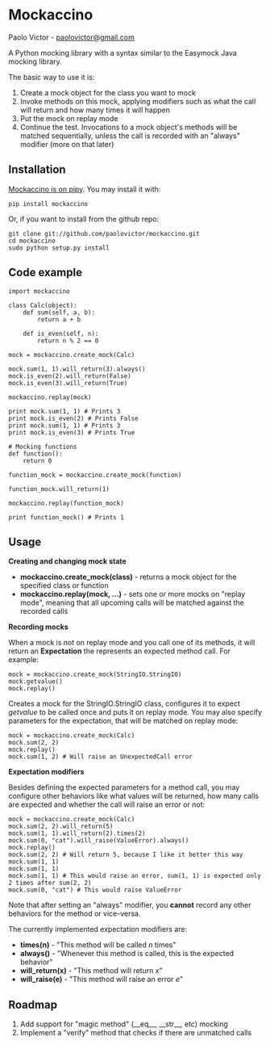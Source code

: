 # Mockaccino 

Paolo Victor - paolovictor@gmail.com

A Python mocking library with a syntax similar to the Easymock Java mocking library.

The basic way to use it is:

1. Create a mock object for the class you want to mock
2. Invoke methods on this mock, applying modifiers such as what the call will return and how many times it will happen
3. Put the mock on replay mode
4. Continue the test. Invocations to a mock object's methods will be matched sequentially, unless the call is recorded with an "always" modifier (more on that later)

## Installation

[Mockaccino is on pipy](http://pypi.python.org/pypi/mockaccino). You may install it with:

    pip install mockaccino

Or, if you want to install from the github repo:

    git clone git://github.com/paolovictor/mockaccino.git
    cd mockaccino
    sudo python setup.py install

## Code example

    import mockaccino

    class Calc(object):
        def sum(self, a, b):
            return a + b

        def is_even(self, n):
            return n % 2 == 0

    mock = mockaccino.create_mock(Calc)

    mock.sum(1, 1).will_return(3).always()
    mock.is_even(2).will_return(False)
    mock.is_even(3).will_return(True)

    mockaccino.replay(mock)

    print mock.sum(1, 1) # Prints 3
    print mock.is_even(2) # Prints False
    print mock.sum(1, 1) # Prints 3
    print mock.is_even(3) # Prints True

    # Mocking functions
    def function():
        return 0
    
    function_mock = mockaccino.create_mock(function)
    
    function_mock.will_return(1)

    mockaccino.replay(function_mock)

    print function_mock() # Prints 1

## Usage

__Creating and changing mock state__

* __mockaccino.create_mock(class)__ - returns a mock object for the specified class or function
* __mockaccino.replay(mock, ...)__ - sets one or more mocks on "replay mode", meaning that all upcoming calls will be matched against the recorded calls

__Recording mocks__

When a mock is not on replay mode and you call one of its methods, it will return an __Expectation__ the represents an expected method call. For example:

    mock = mockaccino.create_mock(StringIO.StringIO)
    mock.getvalue()
    mock.replay()

Creates a mock for the StringIO.StringIO class, configures it to expect _getvalue_ to be called once and puts it on replay mode. You may also specify parameters for the expectation, that will be matched on replay mode:

    mock = mockaccino.create_mock(Calc)
    mock.sum(2, 2)
    mock.replay()
    mock.sum(1, 2) # Will raise an UnexpectedCall error

__Expectation modifiers__

Besides defining the expected parameters for a method call, you may configure other behaviors like what values will be returned, how many calls are expected and whether the call will raise an error or not:

    mock = mockaccino.create_mock(Calc)
    mock.sum(2, 2).will_return(5)
    mock.sum(1, 1).will_return(2).times(2)
    mock.sum(0, "cat").will_raise(ValueError).always()
    mock.replay() 
    mock.sum(2, 2) # Will return 5, because I like it better this way
    mock.sum(1, 1)
    mock.sum(1, 1)
    mock.sum(1, 1) # This would raise an error, sum(1, 1) is expected only 2 times after sum(2, 2)
    mock.sum(0, "cat") # This would raise ValueError

Note that after setting an "always" modifier, you __cannot__ record any other behaviors for the method or vice-versa.

The currently implemented expectation modifiers are:

* __times(n)__ - "This method will be called _n_ times"
* __always()__ - "Whenever this method is called, this is the expected behavior"
* __will\_return(x)__ - "This method will return _x_"
* __will\_raise(e)__ - "This method will raise an error _e_"

## Roadmap

1. Add support for "magic method" (\_\_eq\_\_, \_\_str\_\_, etc) mocking
2. Implement a "verify" method that checks if there are unmatched calls
